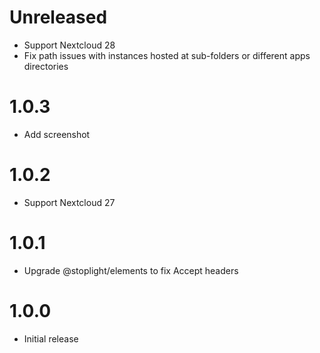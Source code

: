 # Unreleased
- Support Nextcloud 28
- Fix path issues with instances hosted at sub-folders or different apps directories

# 1.0.3
- Add screenshot

# 1.0.2
- Support Nextcloud 27

# 1.0.1
- Upgrade @stoplight/elements to fix Accept headers

# 1.0.0
- Initial release
